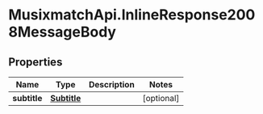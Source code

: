 # MusixmatchApi.InlineResponse2008MessageBody

## Properties
Name | Type | Description | Notes
------------ | ------------- | ------------- | -------------
**subtitle** | [**Subtitle**](Subtitle.md) |  | [optional] 


